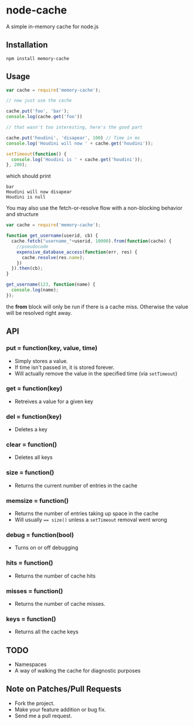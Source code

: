 # node-cache

A simple in-memory cache for node.js

## Installation

    npm install memory-cache

## Usage

```javascript
var cache = require('memory-cache');

// now just use the cache

cache.put('foo', 'bar');
console.log(cache.get('foo'))

// that wasn't too interesting, here's the good part

cache.put('houdini', 'disapear', 100) // Time in ms
console.log('Houdini will now ' + cache.get('houdini'));

setTimeout(function() {
  console.log('Houdini is ' + cache.get('houdini'));
}, 200);
```

which should print

    bar
    Houdini will now disapear
    Houdini is null

You may also use the fetch-or-resolve flow with a non-blocking behavior and structure
```javascript
var cache = require('memory-cache');

function get_username(userid, cb) {
  cache.fetch("username_"+userid, 10000).from(function(cache) {
    //pseudocode
    expensive_database_access(function(err, res) {
      cache.resolve(res.name);
    })
  }).then(cb);
}

get_username(123, function(name) {
  console.log(name);
});

```
the __from__ block will only be run if there is a cache miss. Otherwise the value will be resolved right away.


## API

### put = function(key, value, time)

* Simply stores a value.
* If time isn't passed in, it is stored forever.
* Will actually remove the value in the specified time (via `setTimeout`)

### get = function(key)

* Retreives a value for a given key

### del = function(key)

* Deletes a key

### clear = function()

* Deletes all keys

### size = function()

* Returns the current number of entries in the cache

### memsize = function()

* Returns the number of entries taking up space in the cache
* Will usually `== size()` unless a `setTimeout` removal went wrong

### debug = function(bool)

* Turns on or off debugging

### hits = function()

* Returns the number of cache hits

### misses = function()

* Returns the number of cache misses.

### keys = function()

* Returns all the cache keys

## TODO

* Namespaces
* A way of walking the cache for diagnostic purposes

## Note on Patches/Pull Requests

* Fork the project.
* Make your feature addition or bug fix.
* Send me a pull request.
